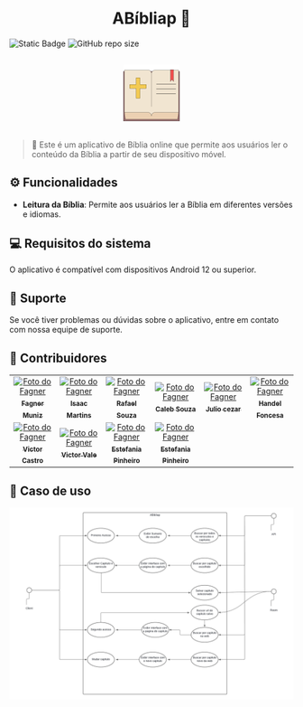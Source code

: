 <h1 align="center">ABíbliap 📖</h1>

![Static Badge](https://img.shields.io/badge/status-em_desenvolvimento-green?style=for-the-badge)
![GitHub repo size](https://img.shields.io/github/repo-size/Faguim02/ABibliap?style=for-the-badge)

##

<div align="center">
    <img src="app/src/main/res/drawable/logo_image.png" alt="logo" width="100"/>
</div>

##

> 📃 Este é um aplicativo de Bíblia online que permite aos usuários ler o conteúdo da Bíblia a partir de seu dispositivo móvel.

## ⚙️ Funcionalidades

- **Leitura da Bíblia**: Permite aos usuários ler a Bíblia em diferentes versões e idiomas.

## 💻 Requisitos do sistema

O aplicativo é compatível com dispositivos Android 12 ou superior.

## 🔧 Suporte

Se você tiver problemas ou dúvidas sobre o aplicativo, entre em contato com nossa equipe de suporte.

## 🤝 Contribuidores

<table>
  <tr>
    <td align="center">
      <a href="https://github.com/Faguim02" title="Fagner Muniz de Sá">
        <img src="https://avatars.githubusercontent.com/u/100235158?v=4" width="100px;" alt="Foto do Fagner"/><br>
        <sub>
          <b>Fagner Muniz</b>
        </sub>
      </a>
    </td>
    <td align="center">
      <a href="https://github.com/IsaacDev2022" title="Isaac Martins">
        <img src="https://avatars.githubusercontent.com/u/56280877?v=4" width="100px;" alt="Foto do Fagner"/><br>
        <sub>
          <b>Isaac Martins</b>
        </sub>
      </a>
    </td>
    <td align="center">
      <a href="https://github.com/rpsouzadev" title="Rafael Souza">
        <img src="https://avatars.githubusercontent.com/u/112450109?v=4" width="100px;" alt="Foto do Fagner"/><br>
        <sub>
          <b>Rafael Souza</b>
        </sub>
      </a>
    </td>
    <td align="center">
      <a href="https://github.com/CalebeSouza1" title="Caleb Souza">
        <img src="https://avatars.githubusercontent.com/u/86796719?v=4" width="100px;" alt="Foto do Fagner"/><br>
        <sub>
          <b>Caleb Souza</b>
        </sub>
      </a>
    </td>
    <td align="center">
      <a href="https://github.com/jcezart" title="Julio Cezar">
        <img src="https://avatars.githubusercontent.com/u/23336195?v=4" width="100px;" alt="Foto do Fagner"/><br>
        <sub>
          <b>Julio cezar</b>
        </sub>
      </a>
    </td>
    <td align="center">
      <a href="https://github.com/hendeletffonseca" title="Hendel">
        <img src="https://avatars.githubusercontent.com/u/92924719?v=4" width="100px;" alt="Foto do Fagner"/><br>
        <sub>
          <b>Handel Foncesa</b>
        </sub>
      </a>
    </td>
  </tr>

  <tr>
    <td align="center">
      <a href="https://github.com/victorcem" title="Victor Castro">
        <img src="https://avatars.githubusercontent.com/u/48868135?v=4" width="100px;" alt="Foto do Fagner"/><br>
        <sub>
          <b>Victor Castro</b>
        </sub>
      </a>
    </td>
    <td align="center">
      <a href="https://github.com/Victor-Valedev" title="Victor Vale">
        <img src="https://avatars.githubusercontent.com/u/107013650?v=4" width="100px;" alt="Foto do Fagner"/><br>
        <sub>
          <b>Victor Vale</b>
        </sub>
      </a>
    </td>
    <td align="center">
      <a href="https://github.com/estefaniapinheiro12" title="Estefania">
        <img src="https://avatars.githubusercontent.com/u/120748637?v=4" width="100px;" alt="Foto do Fagner"/><br>
        <sub>
          <b>Estefania Pinheiro</b>
        </sub>
      </a>
    </td>
    <td align="center">
      <a href="https://github.com/Myresti" title="Tamires">
        <img src="https://avatars.githubusercontent.com/u/171454429?v=4" width="100px;" alt="Foto do Fagner"/><br>
        <sub>
          <b>Estefania Pinheiro</b>
        </sub>
      </a>
    </td>
  </tr>
</table>

## 🧠 Caso de uso

![Diagrama UseCase ABibliap.png](sourcesReadme/diagram_use_case.png)
